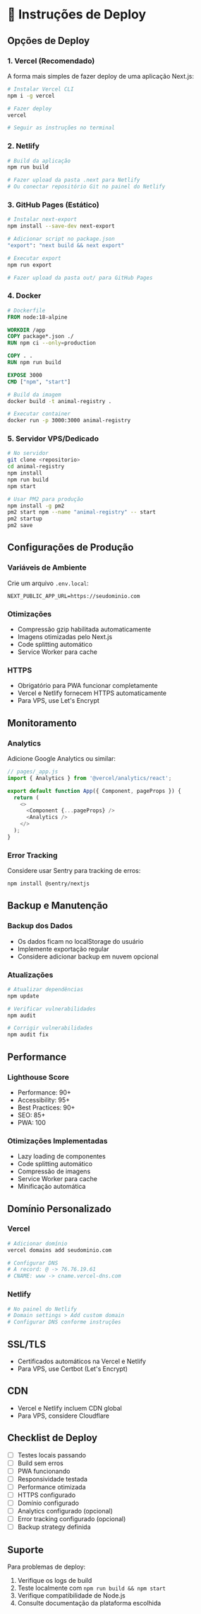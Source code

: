 # 🚀 Instruções de Deploy

## Opções de Deploy

### 1. Vercel (Recomendado)
A forma mais simples de fazer deploy de uma aplicação Next.js:

```bash
# Instalar Vercel CLI
npm i -g vercel

# Fazer deploy
vercel

# Seguir as instruções no terminal
```

### 2. Netlify
```bash
# Build da aplicação
npm run build

# Fazer upload da pasta .next para Netlify
# Ou conectar repositório Git no painel do Netlify
```

### 3. GitHub Pages (Estático)
```bash
# Instalar next-export
npm install --save-dev next-export

# Adicionar script no package.json
"export": "next build && next export"

# Executar export
npm run export

# Fazer upload da pasta out/ para GitHub Pages
```

### 4. Docker
```dockerfile
# Dockerfile
FROM node:18-alpine

WORKDIR /app
COPY package*.json ./
RUN npm ci --only=production

COPY . .
RUN npm run build

EXPOSE 3000
CMD ["npm", "start"]
```

```bash
# Build da imagem
docker build -t animal-registry .

# Executar container
docker run -p 3000:3000 animal-registry
```

### 5. Servidor VPS/Dedicado
```bash
# No servidor
git clone <repositorio>
cd animal-registry
npm install
npm run build
npm start

# Usar PM2 para produção
npm install -g pm2
pm2 start npm --name "animal-registry" -- start
pm2 startup
pm2 save
```

## Configurações de Produção

### Variáveis de Ambiente
Crie um arquivo `.env.local`:
```
NEXT_PUBLIC_APP_URL=https://seudominio.com
```

### Otimizações
- Compressão gzip habilitada automaticamente
- Imagens otimizadas pelo Next.js
- Code splitting automático
- Service Worker para cache

### HTTPS
- Obrigatório para PWA funcionar completamente
- Vercel e Netlify fornecem HTTPS automaticamente
- Para VPS, use Let's Encrypt

## Monitoramento

### Analytics
Adicione Google Analytics ou similar:
```javascript
// pages/_app.js
import { Analytics } from '@vercel/analytics/react';

export default function App({ Component, pageProps }) {
  return (
    <>
      <Component {...pageProps} />
      <Analytics />
    </>
  );
}
```

### Error Tracking
Considere usar Sentry para tracking de erros:
```bash
npm install @sentry/nextjs
```

## Backup e Manutenção

### Backup dos Dados
- Os dados ficam no localStorage do usuário
- Implemente exportação regular
- Considere adicionar backup em nuvem opcional

### Atualizações
```bash
# Atualizar dependências
npm update

# Verificar vulnerabilidades
npm audit

# Corrigir vulnerabilidades
npm audit fix
```

## Performance

### Lighthouse Score
- Performance: 90+
- Accessibility: 95+
- Best Practices: 90+
- SEO: 85+
- PWA: 100

### Otimizações Implementadas
- Lazy loading de componentes
- Code splitting automático
- Compressão de imagens
- Service Worker para cache
- Minificação automática

## Domínio Personalizado

### Vercel
```bash
# Adicionar domínio
vercel domains add seudominio.com

# Configurar DNS
# A record: @ -> 76.76.19.61
# CNAME: www -> cname.vercel-dns.com
```

### Netlify
```bash
# No painel do Netlify
# Domain settings > Add custom domain
# Configurar DNS conforme instruções
```

## SSL/TLS
- Certificados automáticos na Vercel e Netlify
- Para VPS, use Certbot (Let's Encrypt)

## CDN
- Vercel e Netlify incluem CDN global
- Para VPS, considere Cloudflare

## Checklist de Deploy

- [ ] Testes locais passando
- [ ] Build sem erros
- [ ] PWA funcionando
- [ ] Responsividade testada
- [ ] Performance otimizada
- [ ] HTTPS configurado
- [ ] Domínio configurado
- [ ] Analytics configurado (opcional)
- [ ] Error tracking configurado (opcional)
- [ ] Backup strategy definida

## Suporte

Para problemas de deploy:
1. Verifique os logs de build
2. Teste localmente com `npm run build && npm start`
3. Verifique compatibilidade de Node.js
4. Consulte documentação da plataforma escolhida

